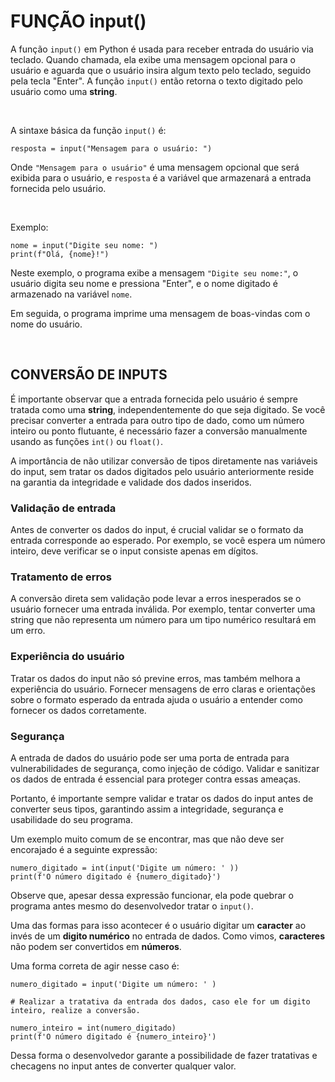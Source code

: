 # FUNÇÃO input()

A função ```input()``` em Python é usada para receber entrada do usuário via teclado. Quando chamada, ela exibe uma mensagem opcional para o usuário e aguarda que o usuário insira algum texto pelo teclado, seguido pela tecla "Enter". A função ```input()``` então retorna o texto digitado pelo usuário como uma **string**.

<br>

A sintaxe básica da função ```input()``` é:
```
resposta = input("Mensagem para o usuário: ")
```

Onde ``` "Mensagem para o usuário" ``` é uma mensagem opcional que será exibida para o usuário, e ```resposta``` é a variável que armazenará a entrada fornecida pelo usuário.

<br>

Exemplo:
```
nome = input("Digite seu nome: ")
print(f"Olá, {nome}!")
```

Neste exemplo, o programa exibe a mensagem ```"Digite seu nome:"```, o usuário digita seu nome e pressiona "Enter", e o nome digitado é armazenado na variável ```nome```. 

Em seguida, o programa imprime uma mensagem de boas-vindas com o nome do usuário.

<br>

## CONVERSÃO DE INPUTS
É importante observar que a entrada fornecida pelo usuário é sempre tratada como uma **string**, independentemente do que seja digitado. Se você precisar converter a entrada para outro tipo de dado, como um número inteiro ou ponto flutuante, é necessário fazer a conversão manualmente usando as funções ```int()``` ou ```float()```.

A importância de não utilizar conversão de tipos diretamente nas variáveis do input, sem tratar os dados digitados pelo usuário anteriormente reside na garantia da integridade e validade dos dados inseridos.

### Validação de entrada
Antes de converter os dados do input, é crucial validar se o formato da entrada corresponde ao esperado. Por exemplo, se você espera um número inteiro, deve verificar se o input consiste apenas em dígitos.

### Tratamento de erros
A conversão direta sem validação pode levar a erros inesperados se o usuário fornecer uma entrada inválida. Por exemplo, tentar converter uma string que não representa um número para um tipo numérico resultará em um erro.

### Experiência do usuário
Tratar os dados do input não só previne erros, mas também melhora a experiência do usuário. Fornecer mensagens de erro claras e orientações sobre o formato esperado da entrada ajuda o usuário a entender como fornecer os dados corretamente.

### Segurança
A entrada de dados do usuário pode ser uma porta de entrada para vulnerabilidades de segurança, como injeção de código. Validar e sanitizar os dados de entrada é essencial para proteger contra essas ameaças.

Portanto, é importante sempre validar e tratar os dados do input antes de converter seus tipos, garantindo assim a integridade, segurança e usabilidade do seu programa.

Um exemplo muito comum de se encontrar, mas que não deve ser encorajado é a seguinte expressão:
```
numero_digitado = int(input('Digite um número: ' ))
print(f'O número digitado é {numero_digitado}')
```

Observe que, apesar dessa expressão funcionar, ela pode quebrar o programa antes mesmo do desenvolvedor tratar o ```input()```.

Uma das formas para isso acontecer é o usuário digitar um **caracter** ao invés de um **digito numérico** no entrada de dados.
Como vimos, **caracteres** não podem ser convertidos em **números**. 

Uma forma correta de agir nesse caso é:
```
numero_digitado = input('Digite um número: ' )

# Realizar a tratativa da entrada dos dados, caso ele for um digito inteiro, realize a conversão.

numero_inteiro = int(numero_digitado)
print(f'O número digitado é {numero_inteiro}')
```

Dessa forma o desenvolvedor garante a possibilidade de fazer tratativas e checagens no input antes de converter qualquer valor.